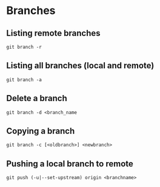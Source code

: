# Branches

## Listing remote branches  
`git branch -r`

## Listing all branches (local and remote)  
`git branch -a`

## Delete a branch  
`git branch -d <branch_name`

## Copying a branch
`git branch -c [<oldbranch>] <newbranch>`

## Pushing a local branch to remote  
`git push (-u|--set-upstream) origin <branchname>`